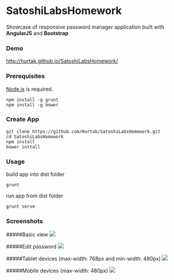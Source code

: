 SatoshiLabsHomework
===================

Showcase of responsive password manager application built with <b>AngularJS</b> and <b>Bootstrap</b>

### Demo

http://hurtak.github.io/SatoshiLabsHomework/

### Prerequisites

[Node.js](http://nodejs.org) is required.
```
npm install -g grunt
npm install -g bower
```

### Create App

```
git clone https://github.com/Hurtak/SatoshiLabsHomework.git
cd SatoshiLabsHomework
npm install
bower install
```

### Usage

build app into dist folder

```
grunt
```

run app from dist folder

```
grunt serve
```

### Screenshots

#####Basic view
<img src="http://i.imgur.com/MtHQcLf.png">

#####Edit password
<img src="http://i.imgur.com/qLYEZ20.png">

#####Tablet devices (max-width: 768px and min-width: 480px)
<img src="http://i.imgur.com/sNoJe35.png">

#####Mobile devices (max-width: 480px)
<img src="http://i.imgur.com/Y2ee4mj.png">
